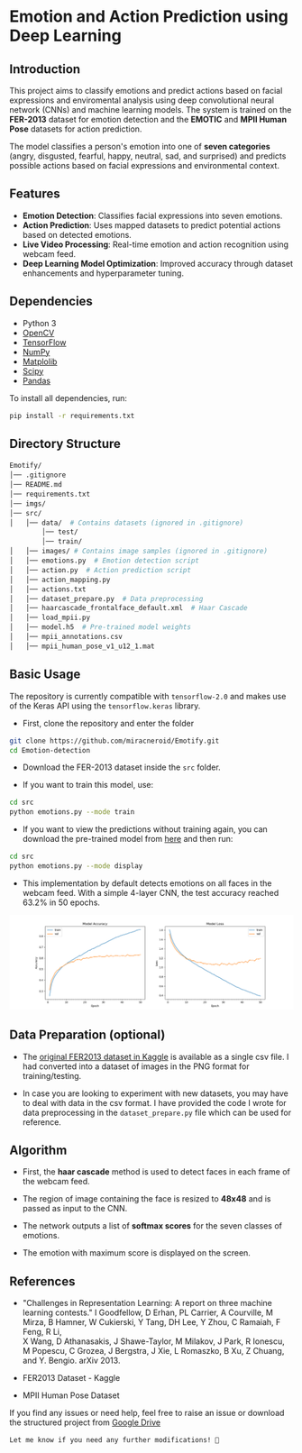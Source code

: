 # Emotion and Action Prediction using Deep Learning

## Introduction

This project aims to classify emotions and predict actions based on facial expressions and enviromental analysis using deep convolutional neural network (CNNs) and machine learning models. The system is trained on the **FER-2013** dataset for emotion detection and the **EMOTIC** and **MPII Human Pose** datasets for action prediction.

The model classifies a person's emotion into one of **seven categories** (angry, disgusted, fearful, happy, neutral, sad, and surprised) and predicts possible actions based on facial expressions and environmental context.

## Features

- **Emotion Detection**: Classifies facial expressions into seven emotions.
- **Action Prediction**: Uses mapped datasets to predict potential actions based on detected emotions.
- **Live Video Processing**: Real-time emotion and action recognition using webcam feed.
- **Deep Learning Model Optimization**: Improved accuracy through dataset enhancements and hyperparameter tuning.

## Dependencies

* Python 3
* [OpenCV](https://opencv.org/)
* [TensorFlow](https://www.tensorflow.org/)
* [NumPy](https://numpy.org/)
* [Matplolib](https://matplotlib.org)
* [Scipy](https://scipy.org)
* [Pandas](https://pandas.pydata.org)

To install all dependencies, run:
```bash
pip install -r requirements.txt
```

## Directory Structure
```bash
Emotify/
│── .gitignore
│── README.md
│── requirements.txt
│── imgs/
│── src/
│   │── data/  # Contains datasets (ignored in .gitignore)
        │── test/
        │── train/
│   │── images/ # Contains image samples (ignored in .gitignore)
│   │── emotions.py  # Emotion detection script
│   │── action.py  # Action prediction script
│   │── action_mapping.py
│   │── actions.txt
│   │── dataset_prepare.py  # Data preprocessing
│   │── haarcascade_frontalface_default.xml  # Haar Cascade
│   │── load_mpii.py 
│   │── model.h5  # Pre-trained model weights
│   │── mpii_annotations.csv
│   │── mpii_human_pose_v1_u12_1.mat

```
## Basic Usage

The repository is currently compatible with `tensorflow-2.0` and makes use of the Keras API using the `tensorflow.keras` library.

* First, clone the repository and enter the folder

```bash
git clone https://github.com/miracneroid/Emotify.git
cd Emotion-detection
```

* Download the FER-2013 dataset inside the `src` folder.

* If you want to train this model, use:  

```bash
cd src
python emotions.py --mode train
```

* If you want to view the predictions without training again, you can download the pre-trained model from [here](https://drive.google.com/file/d/1Ohtj9Zamv71mSNrjO9o_iMQuoT_nFPlQ/view?usp=share_link) and then run:  

```bash
cd src
python emotions.py --mode display
```

* This implementation by default detects emotions on all faces in the webcam feed. With a simple 4-layer CNN, the test accuracy reached 63.2% in 50 epochs.

![Accuracy plot](imgs/accuracy.png)

## Data Preparation (optional)

* The [original FER2013 dataset in Kaggle](https://www.kaggle.com/deadskull7/fer2013) is available as a single csv file. I had converted into a dataset of images in the PNG format for training/testing.

* In case you are looking to experiment with new datasets, you may have to deal with data in the csv format. I have provided the code I wrote for data preprocessing in the `dataset_prepare.py` file which can be used for reference.

## Algorithm

* First, the **haar cascade** method is used to detect faces in each frame of the webcam feed.

* The region of image containing the face is resized to **48x48** and is passed as input to the CNN.

* The network outputs a list of **softmax scores** for the seven classes of emotions.

* The emotion with maximum score is displayed on the screen.

## References

* "Challenges in Representation Learning: A report on three machine learning contests." I Goodfellow, D Erhan, PL Carrier, A Courville, M Mirza, B
   Hamner, W Cukierski, Y Tang, DH Lee, Y Zhou, C Ramaiah, F Feng, R Li,  
   X Wang, D Athanasakis, J Shawe-Taylor, M Milakov, J Park, R Ionescu,
   M Popescu, C Grozea, J Bergstra, J Xie, L Romaszko, B Xu, Z Chuang, and
   Y. Bengio. arXiv 2013.

* FER2013 Dataset - Kaggle 
* MPII Human Pose Dataset

If you find any issues or need help, feel free to raise an issue or download the structured project from [Google Drive](https://drive.google.com/drive/folders/1W9JlTjq5G0kKuZV-Zmj0NSlZyzewpSCY?usp=share_link)

```bash
Let me know if you need any further modifications! 🚀
```
